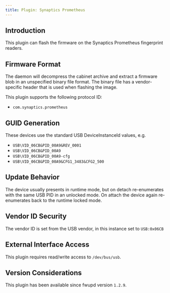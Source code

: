 ```yaml
---
title: Plugin: Synaptics Prometheus
---
```


## Introduction

This plugin can flash the firmware on the Synaptics Prometheus fingerprint readers.

## Firmware Format

The daemon will decompress the cabinet archive and extract a firmware blob in
an unspecified binary file format. The binary file has a vendor-specific header
that is used when flashing the image.

This plugin supports the following protocol ID:

* `com.synaptics.prometheus`

## GUID Generation

These devices use the standard USB DeviceInstanceId values, e.g.

* `USB\VID_06CB&PID_00A9&REV_0001`
* `USB\VID_06CB&PID_00A9`
* `USB\VID_06CB&PID_00A9-cfg`
* `USB\VID_06CB&PID_00A9&CFG1_3483&CFG2_500`

## Update Behavior

The device usually presents in runtime mode, but on detach re-enumerates with
the same USB PID in an unlocked mode. On attach the device again re-enumerates
back to the runtime locked mode.

## Vendor ID Security

The vendor ID is set from the USB vendor, in this instance set to `USB:0x06CB`

## External Interface Access

This plugin requires read/write access to `/dev/bus/usb`.

## Version Considerations

This plugin has been available since fwupd version `1.2.9`.
